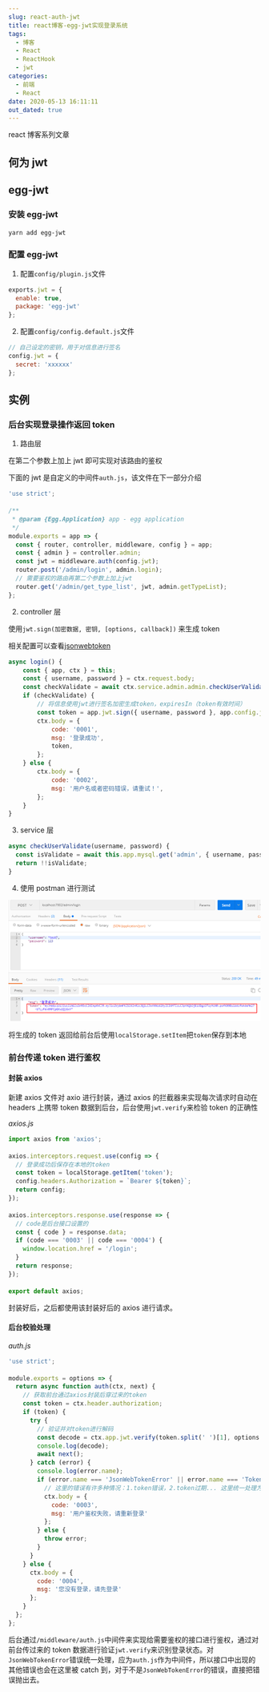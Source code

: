 ```yaml
---
slug: react-auth-jwt
title: react博客-egg-jwt实现登录系统
tags:
  - 博客
  - React
  - ReactHook
  - jwt
categories:
  - 前端
  - React
date: 2020-05-13 16:11:11
out_dated: true
---
```


react 博客系列文章

<!-- more-->

## 何为 jwt

## egg-jwt

### 安装 egg-jwt

`yarn add egg-jwt`

### 配置 egg-jwt

1. 配置`config/plugin.js`文件

```js
exports.jwt = {
  enable: true,
  package: 'egg-jwt'
};
```

2. 配置`config/config.default.js`文件

```js
// 自己设定的密钥，用于对信息进行签名
config.jwt = {
  secret: 'xxxxxx'
};
```

## 实例

### 后台实现登录操作返回 token

1. 路由层

在第二个参数上加上 jwt 即可实现对该路由的鉴权

下面的 jwt 是自定义的中间件`auth.js`，该文件在下一部分介绍

```js
'use strict';

/**
 * @param {Egg.Application} app - egg application
 */
module.exports = app => {
  const { router, controller, middleware, config } = app;
  const { admin } = controller.admin;
  const jwt = middleware.auth(config.jwt);
  router.post('/admin/login', admin.login);
  // 需要鉴权的路由再第二个参数上加上jwt
  router.get('/admin/get_type_list', jwt, admin.getTypeList);
};
```

2. controller 层

使用`jwt.sign(加密数据, 密钥, [options, callback])` 来生成 token

相关配置可以查看[jsonwebtoken](https://www.npmjs.com/package/jsonwebtoken)

```js
async login() {
    const { app, ctx } = this;
    const { username, password } = ctx.request.body;
    const checkValidate = await ctx.service.admin.admin.checkUserValidate(username, password);
    if (checkValidate) {
        // 将信息使用jwt进行签名加密生成token，expiresIn（token有效时间）
        const token = app.jwt.sign({ username, password }, app.config.jwt.secret, { expiresIn: '2h' });
        ctx.body = {
            code: '0001',
            msg: '登录成功',
            token,
        };
    } else {
        ctx.body = {
            code: '0002',
            msg: '用户名或者密码错误，请重试！',
        };
    }
}
```

3. service 层

```js
async checkUserValidate(username, password) {
  const isValidate = await this.app.mysql.get('admin', { username, password });
  return !!isValidate;
}
```

4. 使用 postman 进行测试

![image-20200502125430201](https://raw.githubusercontent.com/3Alan/images/master/img/image-20200502125430201.png)

将生成的 token 返回给前台后使用`localStorage.setItem`把`token`保存到本地

### 前台传递 token 进行鉴权

#### 封装 axios

新建 axios 文件对 axio 进行封装，通过 axios 的拦截器来实现每次请求时自动在 headers 上携带 token 数据到后台，后台使用`jwt.verify`来检验 token 的正确性

_axios.js_

```js
import axios from 'axios';

axios.interceptors.request.use(config => {
  // 登录成功后保存在本地的token
  const token = localStorage.getItem('token');
  config.headers.Authorization = `Bearer ${token}`;
  return config;
});

axios.interceptors.response.use(response => {
  // code是后台接口设置的
  const { code } = response.data;
  if (code === '0003' || code === '0004') {
    window.location.href = '/login';
  }
  return response;
});

export default axios;
```

封装好后，之后都使用该封装好后的 axios 进行请求。

#### 后台校验处理

_auth.js_

```js
'use strict';

module.exports = options => {
  return async function auth(ctx, next) {
    // 获取前台通过axios封装后穿过来的token
    const token = ctx.header.authorization;
    if (token) {
      try {
        // 验证并对token进行解码
        const decode = ctx.app.jwt.verify(token.split(' ')[1], options.secret);
        console.log(decode);
        await next();
      } catch (error) {
        console.log(error.name);
        if (error.name === 'JsonWebTokenError' || error.name === 'TokenExpiredError') {
          // 这里的错误有许多种情况：1.token错误，2.token过期... 这里统一处理为鉴权失败
          ctx.body = {
            code: '0003',
            msg: '用户鉴权失败，请重新登录'
          };
        } else {
          throw error;
        }
      }
    } else {
      ctx.body = {
        code: '0004',
        msg: '您没有登录，请先登录'
      };
    }
  };
};
```

后台通过`/middleware/auth.js`中间件来实现给需要鉴权的接口进行鉴权，通过对前台传过来的 token 数据进行验证`jwt.verify`来识别登录状态。对`JsonWebTokenError`错误统一处理，应为`auth.js`作为中间件，所以接口中出现的其他错误也会在这里被 catch 到，对于不是`JsonWebTokenError`的错误，直接把错误抛出去。
